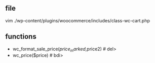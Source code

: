 ## file
vim ./wp-content/plugins/woocommerce/includes/class-wc-cart.php

## functions
- wc_format_sale_price($price_marked,$price2) # del>
- wc_price($price) # bdi>
